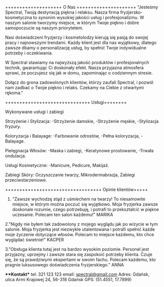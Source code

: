 ++++++++++++++++++++ O Nas +++++++++++++++++++++
"Jesteśmy Spectral, Twoją destynacją piękna i relaksu. Nasza firma fryzjersko-kosmetyczna to synonim wysokiej jakości usług i profesjonalizmu. W naszym salonie tworzymy miejsce, w którym Twoje piękno i dobre samopoczucie są naszym priorytetem.

Nasi doświadczeni fryzjerzy i kosmetolodzy kierują się pasją do swojej pracy i najnowszymi trendami. Każdy klient jest dla nas wyjątkowy, dlatego zawsze dbamy o personalizację usług, by spełnić Twoje indywidualne potrzeby i oczekiwania.

W Spectral stawiamy na najwyższą jakość produktów i profesjonalnych technik, gwarantując Ci doskonały efekt. Nasza przyjazna atmosfera sprawi, że poczujesz się jak w domu, zapominając o codziennym stresie.

Dołącz do grona zadowolonych klientów, którzy zaufali Spectral, i pozwól nam zadbać o Twoje piękno i relaks. Czekamy na Ciebie z otwartymi rękoma."

++++++++++++++++++++++++++++++ Usługi++++++++

Wykonywane usługi i zabiegi

Strzyżenie i Stylizacja:
-Strzyżenie damskie,
-Strzyżenie męskie,
-Stylizacja fryzury.

Koloryzacja i Balayage:
-Farbowanie odrostów,
-Pełna koloryzacja,
-Balayage.

Pielęgnacja Włosów:
-Maska i zabiegi,
-Keratynowe prostowanie,
-Trwała ondulacja.

Usługi Kosmetyczne:
-Manicure,
Pedicure,
Makijaż.

Zabiegi Skóry:
Oczyszczanie twarzy,
Mikrodermabrazja,
Zabiegi przeciwstarzeniowe.

++++++++++++++++++++++++++++++++++ Opinie klientów+++++

1.  "Zawsze wychodzę stąd z uśmiechem na twarzy! To niesamowite miejsce, w którym można poczuć się wyjątkowo. Moja fryzjerka zawsze doskonale rozumie, czego potrzebuję, i potrafi to przekształcić w piękne uczesanie. Polecam ten salon każdemu!" MARIKA

2."Nigdy nie byłem tak zadowolony z mojego wyglądu jak po wizycie w tym salonie. Moja fryzjerka jest niezwykle utalentowana i potrafi spełnić każde moje życzenie dotyczące włosów. Polecam to miejsce każdemu, kto chce wyglądać świetnie!" KACPER

3."Obsługa klienta tutaj jest na bardzo wysokim poziomie. Personel jest przyjazny, uprzejmy i zawsze stara się zaspokoić potrzeby klienta. Czuje się, że są prawdziwymi ekspertami w swoim fachu. Polecam każdemu, kto pragnie luksusowego doświadczenia fryzjerskiego." ANNA

**\*\***Kontakt**\***
tel: 321 123 123
email: spectral@gmail.com
Adres: Gdańsk, ulica Armi Krajowej 24, 56-318 Gdańsk
GPS: (51.4551, 17.7899)

